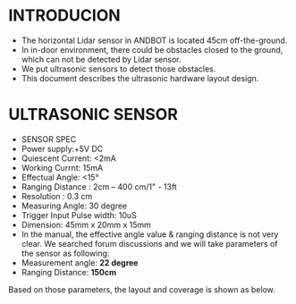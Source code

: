 # INTRODUCION
* The horizontal Lidar sensor in ANDBOT is located 45cm off-the-ground.
* In in-door environment, there could be obstacles closed to the ground, which can not be detected by Lidar sensor.
* We put ultrasonic sensors to detect those obstacles.
* This document describes the ultrasonic hardware layout design. 

# ULTRASONIC SENSOR
* SENSOR SPEC
 * Power supply:+5V DC
 * Quiescent Current: <2mA
 * Working Currnt: 15mA
 * Effectual Angle: <15°
 * Ranging Distance : 2cm – 400 cm/1" - 13ft
 * Resolution : 0.3 cm
 * Measuring Angle: 30 degree
 * Trigger Input Pulse width: 10uS
 * Dimension: 45mm x 20mm x 15mm 
* In the manual, the effective angle value & ranging distance is not very clear. We searched forum discussions and we will take parameters of the sensor as following:
 * Measurement angle: **22 degree**
 * Ranging Distance: **150cm**

Based on those parameters, the layout and coverage is shown as below.

# 
